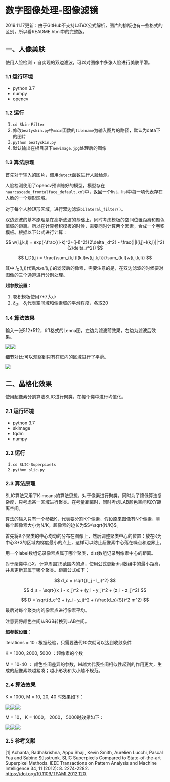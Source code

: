 # 数字图像处理-图像滤镜

2019.11.17更新：由于GitHub不支持LaTeX公式解析，图片的排版也有一些格式的区别，所以看README.html中的完整版。

## 一、人像美肤

使用人脸检测 + 自实现的双边滤波，可以对图像中多张人脸进行美肤平滑。

### 1.1 运行环境

- python 3.7
- numpy
- opencv

### 1.2 运行

1. ``cd Skin-Filter``
2. 修改``beatyskin.py``中``main``函数的``filename``为输入图片的路径，默认为data下的图片
3. ``python beatyskin.py``
4. 默认输出在根目录下``newimage.jpg``处理后的图像

### 1.3 算法原理

首先对于输入的图片，调用``detect``函数进行人脸检测。

人脸检测使用了opencv预训练好的模型，模型存在``haarcascade_frontalface_default.xml``中，返回一个list，list中每一项代表存在人脸的一个矩形区域。

对于每个人脸矩形区域，进行双边滤波``bilateral_filter()``。

双边滤波的基本原理是在高斯滤波的基础上，同时考虑模板的空间位置距离和颜色值域的距离。所以在计算卷积模板的时候，需要同时计算两个因素，合成一个卷积模板。根据以下公式进行计算：

$$
w(i,j,k,l) = exp(-\frac{(i-k)^2+(j-l)^2}{2\delta _d^2} - \frac{||I(i,j)-I(k,l)||^2}{2\delta_r^2})
$$

$$
I_D(i,j) = \frac{\sum_{k,l}I(k,l)w(i,j,k,l)}{\sum_{k,l}w(i,j,k,l)}
$$

其中 $I_D(i,j)$代表$pixel(i,j)$的滤波后的像素，需要注意的是，在双边滤波的时候要对图像的三个通道进行分别处理。

**超参数设置：**

1. 卷积模板使用7*7大小
2. $\delta_d$， $\delta_r$代表空间域和像素域的平滑程度，各取20

### 1.4 算法效果

输入一张512*512，tiff格式的Lenna图，左边为滤波前效果，右边为滤波后效果。

![](./Skin-Filter/oldimage.jpg)![](./Skin-Filter/newimage.jpg)

细节对比:可以观察到只有在框内的区域进行了平滑。

![](./Skin-Filter/compare.png)

## 二、晶格化效果

使用超像素分割算法SLIC进行聚类，在每个类中进行均值化。

### 2.1 运行环境

- python 3.7
- skimage
- tqdm
- numpy

### 2.2 运行

1. ``cd SLIC-Superpixels``
2. ``python slic.py``

### 2.3 算法原理

SLIC算法采用了K-means的算法思想，对于像素进行聚类，同时为了降低算法复杂度，只考虑某一区域进行聚类。在考量距离时，同时考虑LAB颜色空间和XY距离空间。

算法的输入只有一个参数K，代表要分割K个像素，假设原来图像有N个像素，则每个超像素大小为N/K，超像素的边长为$S=\sqrt{N/K}$。

首先将K个聚类的中心均匀的分布在图像上，然后调整聚类中心的位置：放在K为中心3*3的区域内梯度最小的点上，这样可以防止超像素中心落在噪点和边界上。

用一个label数组记录像素点属于哪个聚类，dist数组记录到像素中心的距离。

对于聚类中心X，计算周围2S范围内的点，使用公式更新dist数组中的最小距离，并且更新其属于哪个聚类。距离公式如下：

$$
d_c = \sqrt{(l_j - l_i)^2}
$$

$$
d_s = \sqrt{(x_i - x_j)^2 + (y_i - y_j)^2 + (z_i - z_j)^2}
$$

$$
D = \sqrt{d_c^2 + (y_i - y_j)^2 + (\frac{d_s}{S})^2 m^2}
$$

最后对每个聚类内的像素点进行像素平均。

注意要将颜色空间从RGB转换到LAB空间。

**超参数设置：**

iterations = 10 : 根据经验，只需要迭代10次就可以达到收敛条件

K = 1000, 2000, 5000 ：超像素的个数

M = 10-40 ： 颜色空间差异的参数，M越大代表空间相似性起到的作用更大，生成的超像素块越紧凑；越小形状和大小越不规范。

### 2.4 算法效果

K = 1000, M = 10, 20, 40 时效果如下：

![](./SLIC-Superpixels/result_K_1000_M10.png)![](./SLIC-Superpixels/result_K_1000_M20.png)![](./SLIC-Superpixels/result_K_1000_M30.png)

M = 10， K = 1000， 2000， 5000时效果如下：

![](./SLIC-Superpixels/result_K_1000_M10.png)![](./SLIC-Superpixels/result_K_2000_M10.png)![](./SLIC-Superpixels/result_K_5000_M10.png)

### 2.5 参考文献

[1] Achanta, Radhakrishna, Appu Shaji, Kevin Smith, Aurélien Lucchi, Pascal Fua and Sabine Süsstrunk. SLIC Superpixels Compared to State-of-the-art Superpixel Methods. IEEE Transactions on Pattern Analysis and Machine Intelligence 34, 11 (2012): 8. 2274-2282. https://doi.org/10.1109/TPAMI.2012.120.


